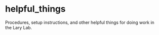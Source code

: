 # helpful_things
Procedures, setup instructions, and other helpful things for doing work in the Lary Lab.
